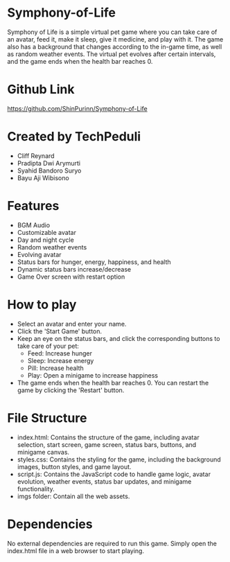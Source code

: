 # Symphony-of-Life
Symphony of Life is a simple virtual pet game where you can take care of an avatar, feed it, make it sleep, give it medicine, and play with it. The game also has a background that changes according to the in-game time, as well as random weather events. The virtual pet evolves after certain intervals, and the game ends when the health bar reaches 0.

# Github Link
https://github.com/ShinPurinn/Symphony-of-Life

# Created by TechPeduli
- Cliff Reynard
- Pradipta Dwi Arymurti
- Syahid Bandoro Suryo
- Bayu Aji Wibisono

# Features
- BGM Audio
- Customizable avatar
- Day and night cycle
- Random weather events
- Evolving avatar
- Status bars for hunger, energy, happiness, and health
- Dynamic status bars increase/decrease
- Game Over screen with restart option

# How to play
- Select an avatar and enter your name.
- Click the 'Start Game' button.
- Keep an eye on the status bars, and click the corresponding buttons to take care of your pet:
    - Feed: Increase hunger
    - Sleep: Increase energy
    - Pill: Increase health
    - Play: Open a minigame to increase happiness
- The game ends when the health bar reaches 0. You can restart the game by clicking the 'Restart' button.

# File Structure
- index.html: Contains the structure of the game, including avatar selection, start screen, game screen, status bars, buttons, and minigame canvas.
- styles.css: Contains the styling for the game, including the background images, button styles, and game layout.
- script.js: Contains the JavaScript code to handle game logic, avatar evolution, weather events, status bar updates, and minigame functionality.
- imgs folder: Contain all the web assets.

# Dependencies
No external dependencies are required to run this game. Simply open the index.html file in a web browser to start playing.

